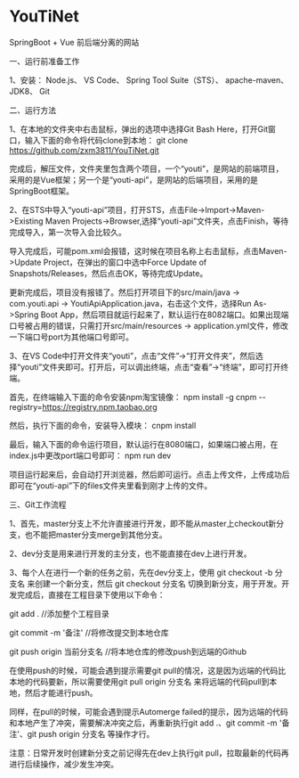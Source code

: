 # YouTiNet

SpringBoot + Vue 前后端分离的网站

一、运行前准备工作

1、安装：
Node.js、
VS Code、
Spring Tool Suite（STS）、
apache-maven、
JDK8、
Git

二、运行方法

1、在本地的文件夹中右击鼠标，弹出的选项中选择Git Bash Here，打开Git窗口，输入下面的命令将代码clone到本地：
git clone https://github.com/zxm3811/YouTiNet.git

完成后，解压文件，文件夹里包含两个项目，一个“youti”，是网站的前端项目，采用的是Vue框架；另一个是“youti-api”，是网站的后端项目，采用的是SpringBoot框架。


2、在STS中导入“youti-api”项目，打开STS，点击File->Import->Maven->Existing Maven Projects->Browser,选择“youti-api”文件夹，点击Finish，等待完成导入，第一次导入会比较久。

导入完成后，可能pom.xml会报错，这时候在项目名称上右击鼠标，点击Maven->Update Project，在弹出的窗口中选中Force Update of Snapshots/Releases，然后点击OK，等待完成Update。

更新完成后，项目没有报错了。然后打开项目下的src/main/java -> com.youti.api -> YoutiApiApplication.java，右击这个文件，选择Run As->Spring Boot App，然后项目就运行起来了，默认运行在8082端口。如果出现端口号被占用的错误，只需打开src/main/resources -> application.yml文件，修改一下端口号port为其他端口号即可。

3、在VS Code中打开文件夹“youti”，点击“文件”->“打开文件夹”，然后选择“youti”文件夹即可。打开后，可以调出终端，点击“查看”->“终端”，即可打开终端。

首先，在终端输入下面的命令安装npm淘宝镜像：
npm install -g cnpm --registry=https://registry.npm.taobao.org

然后，执行下面的命令，安装导入模块：
cnpm install

最后，输入下面的命令运行项目，默认运行在8080端口，如果端口被占用，在index.js中更改port端口号即可：
npm run dev

项目运行起来后，会自动打开浏览器，然后即可运行。点击上传文件，上传成功后即可在“youti-api”下的files文件夹里看到刚才上传的文件。

三、Git工作流程

1、首先，master分支上不允许直接进行开发，即不能从master上checkout新分支，也不能把master分支merge到其他分支。

2、dev分支是用来进行开发的主分支，也不能直接在dev上进行开发。

3、每个人在进行一个新的任务之前，先在dev分支上，使用 git checkout -b 分支名 来创建一个新分支，然后 git checkout 分支名 切换到新分支，用于开发。开发完成后，直接在工程目录下使用以下命令：

git add .    //添加整个工程目录

git commit -m '备注'    //将修改提交到本地仓库

git push origin 当前分支名   //将本地仓库的修改push到远端的Github


在使用push的时候，可能会遇到提示需要git pull的情况，这是因为远端的代码比本地的代码要新，所以需要使用git pull origin 分支名 来将远端的代码pull到本地，然后才能进行push。

同样，在pull的时候，可能会遇到提示Automerge failed的提示，因为远端的代码和本地产生了冲突，需要解决冲突之后，再重新执行git add .、git commit -m '备注'、git push origin 分支名 等操作才行。

注意：日常开发时创建新分支之前记得先在dev上执行git pull，拉取最新的代码再进行后续操作，减少发生冲突。
